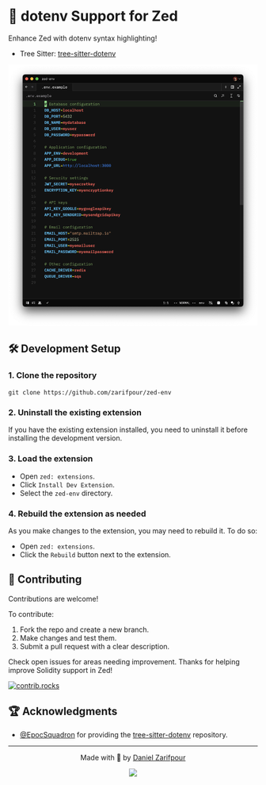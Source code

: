 # 🔐 dotenv Support for Zed

Enhance Zed with dotenv syntax highlighting!

- Tree Sitter: [tree-sitter-dotenv](https://github.com/zarifpour/tree-sitter-dotenv)

![screenshot.png](public/screenshot.png)

## 🛠️ Development Setup

### 1. Clone the repository

```shell
git clone https://github.com/zarifpour/zed-env
```

### 2. Uninstall the existing extension

If you have the existing extension installed, you need to uninstall it before installing the development version.

### 3. Load the extension

- Open `zed: extensions`.
- Click `Install Dev Extension`.
- Select the `zed-env` directory.

### 4. Rebuild the extension as needed

As you make changes to the extension, you may need to rebuild it. To do so:

- Open `zed: extensions`.
- Click the `Rebuild` button next to the extension.

## 🎸 Contributing

Contributions are welcome!

To contribute:

1. Fork the repo and create a new branch.
2. Make changes and test them.
3. Submit a pull request with a clear description.

Check open issues for areas needing improvement. Thanks for helping improve Solidity support in Zed!

<a href="https://github.com/zarifpour/zed-env/graphs/contributors">
  <img alt="contrib.rocks" src="https://contrib.rocks/image?repo=zarifpour/zed-env" />
</a>

## 🏆 Acknowledgments

- [@EpocSquadron](https://github.com/EpocSquadron) for providing the [tree-sitter-dotenv](https://github.com/EpocSquadron/tree-sitter-dotenv) repository.

---

<div align=center>

Made with 🖤 by <a href="https://zarifpour.xyz">Daniel Zarifpour</a>

<a href="https://www.buymeacoffee.com/zarifpour"><img src="https://img.buymeacoffee.com/button-api/?text=Help me love&emoji=♥️&slug=zarifpour&button_colour=ffbbb6&font_colour=000000&font_family=Cookie&outline_colour=FF0000&coffee_colour=FFDD00" /></a>

</div>
